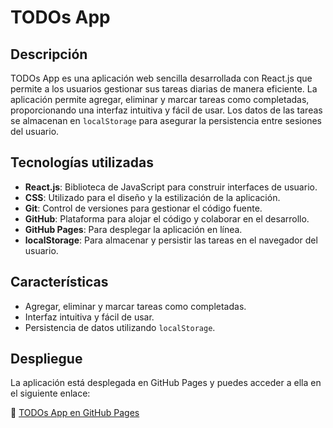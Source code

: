 # TODOs App

## Descripción

TODOs App es una aplicación web sencilla desarrollada con React.js que permite a los usuarios gestionar sus tareas diarias de manera eficiente. La aplicación permite agregar, eliminar y marcar tareas como completadas, proporcionando una interfaz intuitiva y fácil de usar. Los datos de las tareas se almacenan en `localStorage` para asegurar la persistencia entre sesiones del usuario.

## Tecnologías utilizadas

- **React.js**: Biblioteca de JavaScript para construir interfaces de usuario.
- **CSS**: Utilizado para el diseño y la estilización de la aplicación.
- **Git**: Control de versiones para gestionar el código fuente.
- **GitHub**: Plataforma para alojar el código y colaborar en el desarrollo.
- **GitHub Pages**: Para desplegar la aplicación en línea.
- **localStorage**: Para almacenar y persistir las tareas en el navegador del usuario.

## Características

- Agregar, eliminar y marcar tareas como completadas.
- Interfaz intuitiva y fácil de usar.
- Persistencia de datos utilizando `localStorage`.
  
## Despliegue

La aplicación está desplegada en GitHub Pages y puedes acceder a ella en el siguiente enlace:

🔗 [TODOs App en GitHub Pages](https://josesanchezmx.github.io/TODOsApp-REACTJS/)
